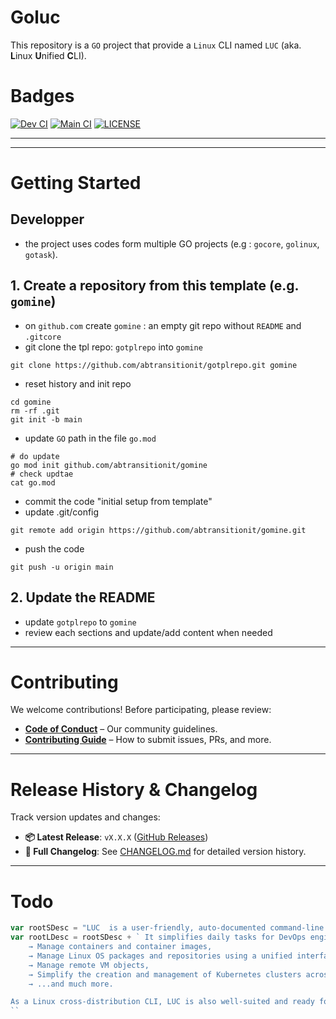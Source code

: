 # Goluc
This repository is a `GO` project that provide a `Linux` CLI named `LUC` (aka. **L**inux **U**nified **C**LI). 


# Badges

[![Dev CI](https://github.com/abtransitionit/gotest/actions/workflows/ci-dev.yaml/badge.svg?branch=dev)](https://github.com/abtransitionit/gotest/actions/workflows/ci-dev.yaml)
[![Main CI](https://github.com/abtransitionit/gotest/actions/workflows/ci-main.yaml/badge.svg?branch=main)](https://github.com/abtransitionit/gotest/actions/workflows/ci-main.yaml)
[![LICENSE](https://img.shields.io/badge/license-Apache_2.0-blue.svg)](https://choosealicense.com/licenses/apache-2.0/)

----




---

# Getting Started  

## Developper
- the project uses codes form multiple GO projects (e.g : `gocore`, `golinux`, `gotask`).

## 1. Create a repository from this template (e.g. `gomine`)
- on `github.com` create `gomine` : an empty git repo without `README` and `.gitcore`
- git clone the tpl repo: `gotplrepo` into `gomine`
```shell
git clone https://github.com/abtransitionit/gotplrepo.git gomine
```
- reset history and init repo
```shell
cd gomine
rm -rf .git
git init -b main  
```
- update `GO` path in the file `go.mod`
```shell
# do update
go mod init github.com/abtransitionit/gomine
# check updtae
cat go.mod
```
- commit the code "initial setup from template"
- update .git/config
```shell
git remote add origin https://github.com/abtransitionit/gomine.git
```
- push the code
```shell
git push -u origin main
```

## 2. Update the README
- update `gotplrepo` to `gomine`
- review each sections and update/add content when needed


---

# Contributing  

We welcome contributions! Before participating, please review:  
- **[Code of Conduct](.github/CODE_OF_CONDUCT.md)** – Our community guidelines.  
- **[Contributing Guide](.github/CONTRIBUTING.md)** – How to submit issues, PRs, and more.  


----


# Release History & Changelog  

Track version updates and changes:  
- **📦 Latest Release**: `vX.X.X` ([GitHub Releases](#))  
- **📄 Full Changelog**: See [CHANGELOG.md](CHANGELOG.md) for detailed version history.  

---

# Todo

```go
var rootSDesc = "LUC  is a user-friendly, auto-documented command-line interface."
var rootLDesc = rootSDesc + ` It simplifies daily tasks for DevOps engineers and developers by providing a unified and consistent CLI experience. LUC can, for example:
	→ Manage containers and container images,
	→ Manage Linux OS packages and repositories using a unified interface — no need to worry about whether it's apt or dnf nor if it's debian, fedora or ubuntu
	→ Manage remote VM objects,
	→ Simplify the creation and management of Kubernetes clusters across virtual machines,
	→ ...and much more.

As a Linux cross-distribution CLI, LUC is also well-suited and ready for full automation and integration into any CI/CD pipelines.`
``
